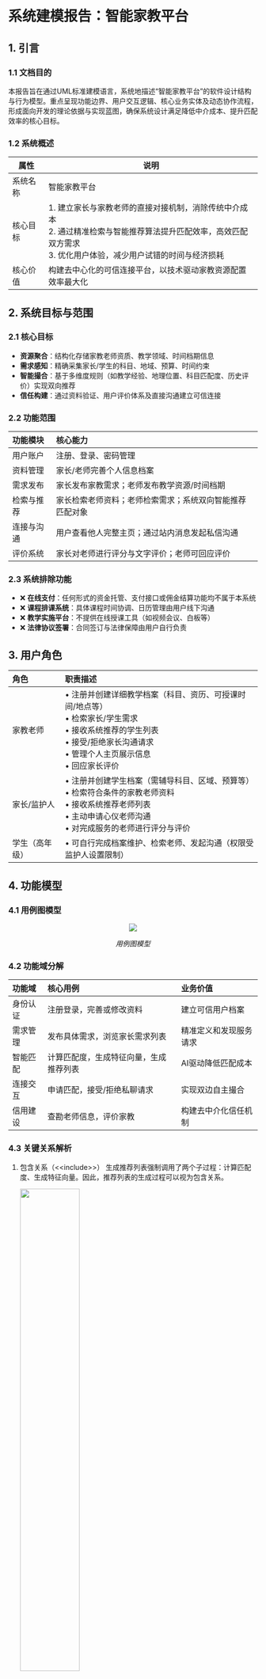 # 系统建模报告：智能家教平台

## 1. 引言
### 1.1 文档目的

本报告旨在通过UML标准建模语言，系统地描述“智能家教平台”的软件设计结构与行为模型。重点呈现功能边界、用户交互逻辑、核心业务实体及动态协作流程，形成面向开发的理论依据与实现蓝图，确保系统设计满足降低中介成本、提升匹配效率的核心目标。

### 1.2 系统概述
| **属性**       | **说明**    |
|----------------|--------------------------------|
| 系统名称       | 智能家教平台      |
| 核心目标       | 1. 建立家长与家教老师的直接对接机制，消除传统中介成本<br>2. 通过精准检索与智能推荐算法提升匹配效率，高效匹配双方需求<br>3. 优化用户体验，减少用户试错的时间与经济损耗  |
| 核心价值       | 构建去中心化的可信连接平台，以技术驱动家教资源配置效率最大化  |

## 2. 系统目标与范围
### 2.1 核心目标
- **​资源聚合**：​​ 结构化存储家教老师资质、教学领域、时间档期信息
- ​​**需求感知**：​​ 精确采集家长/学生的科目、地域、预算、时间约束
- **智能撮合**：​​ 基于多维度规则（如教学经验、地理位置、科目匹配度、历史评价）实现双向推荐
- **信任构建**：​​ 通过资料验证、用户评价体系及直接沟通建立可信连接

### 2.2 功能范围

|功能模块|核心能力|
|:-|:-|
|用户账户|注册、登录、密码管理|
|资料管理|家长/老师完善个人信息档案|
|需求发布|家长发布家教需求；老师发布教学资源/时间档期|
|检索与推荐|家长检索老师资料；老师检索需求；系统双向智能推荐匹配对象|
|连接与沟通|用户查看他人完整主页；通过站内消息发起私信沟通|
|评价系统|家长对老师进行评分与文字评价；老师可回应评价|

### 2.3 系统排除功能
- ❌ **在线支付**：任何形式的资金托管、支付接口或佣金结算功能均不属于本系统
- ​❌ **课程排课系统**：​​ 具体课程时间协调、日历管理由用户线下沟通
- ​​❌ **教学实施平台**：​​ 不提供在线授课工具（如视频会议、白板等）
- ❌ **法律协议签署**：​​ 合同签订与法律保障由用户自行负责

## 3. 用户角色

|角色|职责描述|
|:-|:-|
|家教老师|• 注册并创建详细教学档案（科目、资历、可授课时间/地点等）<br>• 检索家长/学生需求<br>• 接收系统推荐的学生列表<br>• 接受/拒绝家长沟通请求<br>• 管理个人主页展示信息<br>• 回应家长评价|
|家长/监护人|• 注册并创建学生档案（需辅导科目、区域、预算等）<br>• 检索符合条件的家教老师资料<br>• 接收系统推荐老师列表<br>• 主动申请心仪老师沟通<br>• 对完成服务的老师进行评分与评价|
|学生（高年级）|• 可自行完成档案维护、检索老师、发起沟通（权限受监护人设置限制）|


## 4. 功能模型
### 4.1 用例图模型

<div align="center">
    <img src=".\image\use_case.png">
    <p><i>用例图模型</i></p>
  </div>

### 4.2 功能域分解

|功能域|核心用例|业务价值|
|:-|:-|:-|
|身份认证|注册登录，完善或修改资料|建立可信用户档案|
|需求管理|发布具体需求，浏览家长需求列表|精准定义和发现服务请求|
|智能匹配|计算匹配度，生成特征向量，生成推荐列表|AI驱动降低匹配成本|
|连接交互|申请匹配，接受/拒绝私聊请求|实现双边自主撮合|
|信用建设|查勘老师信息，评价家教|构建去中介化信任机制|

### 4.3 关键关系解析

1. 包含关系（<\<include>>）
生成推荐列表强制调用了两个子过程：计算匹配度、生成特征向量。因此，推荐列表的生成过程可以视为包含关系。

    <img src="./image/use_case_include.png" style="width:50%; height:auto;">    


2. 扩展关系(<\<extend>>)
模型中预约试课部分的功能可以视为扩展关系。

    <img src="./image/use_case_extend.png" style="width:50%; height:auto;">    

### 4.4 功能模型验证

1. **核心指标达成检测**

    |系统目标|支撑用例|
    |:-|:-|
    |降低中介成本|申请匹配 + 接受、拒绝私聊请求|
    |提升匹配效率|生成推荐列表 + 计算匹配度|
    |减少试错损耗|查看老师信息 + 特征向量匹配|

2. **范围一致性检查**
所有功能均在2.2表格所示范围中

## 5. 静态结构模型

### 5.1 核心类图模型

<div align="center">
    <img src=".\image\class.png">
    <p><i>类图模型</i></p>
  </div>

### 5.2 核心类职责说明
#### 5.2.1 实体类

|类名|职责|关键属性|关键方法|
|:-|:-|:-|:-|
|User|存储用户基础信息|uid, username, password,avatar|getUid(), setPassword()|
|Teacher|扩展教师特有属性|subject, certification|-|
|Student|扩展学生特有属性|grade, parentPhone|-|

设计原则：
- 符合开闭原则（OCP）；通过继承扩展用户类型
- 单一职责原则（SRP）：各实体类职责明确分离

#### 5.2.2 服务层

|类名|职责|关键方法|
|:-|:-|:-|
|UserService|处理核心业务逻辑|login(), updateUserInfo(), findUserById()|

#### 5.2.3 数据传输对象

|类型|类名|用途|关键字段|
|:-|:-|:-|:-|
|输入DTO|UserLoginDTO|登录参数传输|username, password|
|输入DTO|UserChangeInfoDTO|用户新修改参数|uid, newPassword|
|输出VO|UserLoginVO|登录结果视图对象|token, userInfo|
|输出VO|UserPageVO|用户主页视图对象|basicInfo, teachingSubjects|

数据转换过程：
```dotnetcli
前端 → DTO → 控制器 → 服务层 → 实体 → 数据库
数据库 → 实体 → 服务层 → VO → 控制器 → 前端
```

### 5.3 类关系与架构分层
#### 5.3.1 分层架构解析

<img src="./image/class_infrastructure.png" style="width:100%; height:auto;"> 

#### 5.3.2 关键关系说明

1. 泛化关系
实现用户角色的多态性，支持用户角色的扩展。
<img src="./image/class_inheritance.png" style="width:40%; height:auto;"> 


2. 依赖关系
跨层调用通过接口依赖，降低耦合
<img src="./image/class_dependency.png" style="width:auto; height:300px;"> 


3. 关联关系
VO对象组合实体信息，实现数据安全过滤
<img src="./image/class_association.png" style="width:auto; height:300px;"> 

### 5.4 设计原则应用
#### 5.4.1 SOLID原则实现验证

|原则|实现证明|
|:-|:-|
|单一职责原则（SRP）|控制器仅处理请求路由，服务层封装业务逻辑|
|开闭原则（OCP）|通过User基类扩展。支持新的用户类型|
|里氏替换原则（LSP）|Teacher/Student可完全替代User使用|
|接口隔离原则（ISP）|专用DTO/VO对象避免“胖接口”问题|
|依赖倒置原则（DIP）|高层模块通过抽象接口依赖服务层|

#### 5.4.2 领域驱动设计（DDD）应用

领域模型构成：

```dotnetcli
聚合根：User
实体：Teacher, Student
值对象：UserLoginVO, UserPageVO
仓储接口：UserRepository（隐含）
```

### 5.5 与动态模型对接点
#### 5.5.1 序列图中协作

1. 登录流程

    ```dotnetcli
    UserController.login() 
    → UserService.login() 
    → JWT.generate()
    ```

2. 信息修改流程

    ```dotnetcli
    UserController.updateInfo()
    → UserService.updateUserInfo()
    → User.setPassword()
    ```
    
#### 5.5.2 状态图关联实体

1. User状态变化

    ```
    未激活 → 激活 → 禁用
    ```

2. Teacher认证状态

    ```dotnetcli
    未认证 → 审核中 → 已认证
    ```
    

## 6. 动态行为模型

### 6.1 核心交互流程（序列图分析）

#### 6.1.1 用户注册/登录流程

<div align="center">
    <img src=".\image\interaction_register.png">
    <p><i>用户注册/登录序列图模型</i></p>
  </div>

关键路径分析：

1. 新用户注册分支
成功验证之后，创建用户档案

    |验证结果|用户类型|系统响应|
    |:-:|:-:|:-:|
    |成功|教师|信息录入教师数据库|
    |成功|学生|信息录入学生数据库|

2. 登录分支
账号和密码成功认证后，进入用户主页

    |认证结果|系统响应|
    |:-:|:-:|
    |成功|进入用户主页|
    |失败|跳转到注册页面注册新账号|

#### 6.1.2 用户信息管理流程

<div align="center">
    <img src=".\image\interaction_teacher.png">
    <p><i>教师信息管理序列图模型</i></p>
  </div>

<div align="center">
    <img src=".\image\interaction_student.png">
    <p><i>学生信息管理序列图模型</i></p>
  </div>

关键路径分析：

1. 首次登录强制完善
用户在第一次登录进入个人主页时，必须完善个人信息档案，否则无法进行后续匹配流程


#### 6.1.3 智能匹配流程 

<div align="center">
    <img src=".\image\interaction_match.png">
    <p><i>智能匹配序列图模型</i></p>
  </div>

关键路径解析：

1. 触发阶段：

    - 用户输入个人资料（InputSelfProfile）
    - 通过边界类提交至控制器（SubmitUserInfo）

2. 分支处理：

    - 教师：检索学生数据库
    - 学生：检索教师数据库

3. 智能筛选算法：

    <img src="./image/interaction_match_algorithm.png" style="width:300px; height:150px;">

4. 结果反馈：

    - 控制器整合结果返回界面
    - UI层向用户展示推荐列表

### 6.2 关键状态变化

<div align="center">
    <img src=".\image\state.png">
    <p><i>智能匹配序列图模型</i></p>
  </div>

#### 6.2.1 关键状态解析

|状态|准入条件|允许操作|设计约束|
|:-|:-|:-|:-|
|未登录|初始状态|注册/登录|限制访问核心功能|
|注册|新用户触发|填写资料|必填字段验证|
|首页|登录成功|导航所有功能|区分教师/学生视图|
|聊天|家教沟通|文件共享、非即时性通讯|端到端加密|

### 6.3 动作模型验证

#### 6.3.1 模型一致性检查

|序列图流程|对应状态转换|
|:-|:-|
|用户注册|notLogged -> signUp -> loggedIn|
|首次登录|loggedIn -> homepage|
|修改信息|进入个人信息页面|

#### 6.3.2 关键路径性能分析

1. 匹配流程优化点：

    <img src="./image/state_match.png" style="width:auto; height:250px;">

### 6.4 动态模型与静态结构关联

#### 6.4.1 序列图与类图映射

|序列图组件|对应类|方法调用|
|:-|:-|:-|
|SearchController|MatchController|searchStudents()<br>searchTeachers()|
|RecommendationEngine|MatchEngine|calculateWeightedScore()<br>sortResults()|
|Agent|UserService|updateProfile()<br>validateFirstLogin()|

#### 6.4.2 状态图实体映射

<img src="./image/state_substance.png" style="width:auto; height:200px;">

## 7. 总结与展望

- **模型价值**：​​ 本建模完整刻画了系统在降低中介成本（去支付化设计）、提升匹配效率（智能推荐算法建模）、减少试错损耗（评价体系与信用约束）上的理论可行性
- ​**局限性**：​​ 未包含的支付模块需第三方系统对接；教学效果反馈机制可进一步深化
- **理论贡献**：​​ 为双边市场平台建模提供可复用的UML表达范式，尤其在需求-资源动态匹配建模上具有方法论参考意义